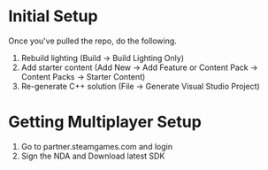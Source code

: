# Initial Setup

Once you've pulled the repo, do the following.
1) Rebuild lighting (Build -> Build Lighting Only)
2) Add starter content (Add New -> Add Feature or Content Pack -> Content Packs -> Starter Content)
3) Re-generate C++ solution (File -> Generate Visual Studio Project)


# Getting Multiplayer Setup
1) Go to partner.steamgames.com and login
2) Sign the NDA and Download latest SDK
